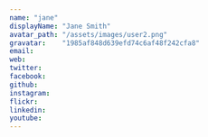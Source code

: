 ```yaml
---
name: "jane"
displayName: "Jane Smith"
avatar_path: "/assets/images/user2.png"
gravatar:    "1985af848d639efd74c6af48f242cfa8"  
email:
web:
twitter:
facebook:
github:  
instagram:
flickr:
linkedin:
youtube:  
---
```

